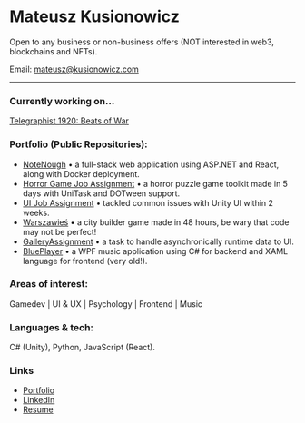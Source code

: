 # Mateusz Kusionowicz 

Open to any business or non-business offers (NOT interested in web3, blockchains and NFTs). 

Email: mateusz@kusionowicz.com

---

### Currently working on...
[Telegraphist 1920: Beats of War](https://telegraphist1920.com)

### Portfolio (Public Repositories):
- [NoteNough](https://github.com/TheMatiaz0/NoteNough-Web) • a full-stack web application using ASP.NET and React, along with Docker deployment.
- [Horror Game Job Assignment](https://github.com/TheMatiaz0/Horror-Game-Job-Assignment) • a horror puzzle game toolkit made in 5 days with UniTask and DOTween support.
- [UI Job Assignment](https://github.com/TheMatiaz0/UI-Programmer-Job-Assignment) • tackled common issues with Unity UI within 2 weeks.
- [Warszawieś](https://github.com/TheMatiaz0/crpk2024) • a city builder game made in 48 hours, be wary that code may not be perfect!
- [GalleryAssignment](https://github.com/TheMatiaz0/GalleryAssignment) • a task to handle asynchronically runtime data to UI.
- [BluePlayer](https://github.com/TheMatiaz0/BluePlayer) • a WPF music application using C# for backend and XAML language for frontend (very old!).

### Areas of interest:
Gamedev | UI & UX | Psychology | Frontend | Music

### Languages & tech:
C# (Unity), Python, JavaScript (React).

### Links
- [Portfolio](https://kusionowicz.com)
- [LinkedIn](https://www.linkedin.com/in/mateusz-kusionowicz)
- [Resume](https://thematiaz0.github.io/Mateusz%20Kusionowicz%20-%20Resume.pdf)

